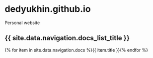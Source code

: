 # dedyukhin.github.io
Personal website

<h2>{{ site.data.navigation.docs_list_title }}</h2>
<style>
    .horizontal-nav {
        list-style-type: none;
        padding: 0;
        margin: 0;
        display: flex;
    }

    .horizontal-nav li {
        margin-right: 15px;
    }

    .horizontal-nav li:last-child {
        margin-right: 0;
    }

    .horizontal-nav a {
        text-decoration: none;
        color: #000;
    }
</style>
<ul class="horizontal-nav">
   {% for item in site.data.navigation.docs %}
      <li><a href="{{ item.url }}">{{ item.title }}</a></li>
   {% endfor %}
</ul>

